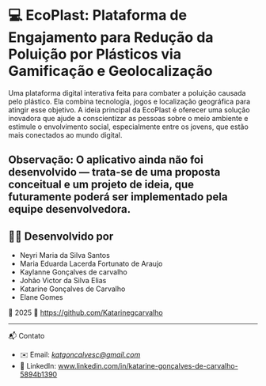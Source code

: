 # 💻 EcoPlast: Plataforma de Engajamento para Redução da Poluição por Plásticos via Gamificação e Geolocalização

Uma plataforma digital interativa feita para combater a poluição causada pelo plástico. Ela combina tecnologia, jogos e localização geográfica para atingir esse objetivo. A ideia principal da EcoPlast é oferecer uma solução inovadora que ajude a conscientizar as pessoas sobre o meio ambiente e estimule o envolvimento social, especialmente entre os jovens, que estão mais conectados ao mundo digital.

Observação: O aplicativo ainda não foi desenvolvido — trata-se de uma **proposta conceitual** e um **projeto de ideia**, que futuramente poderá ser implementado pela equipe desenvolvedora.
-----


## 👨‍💻 Desenvolvido por
- Neyri Maria da Silva Santos
- Maria Eduarda Lacerda Fortunato de Araujo 
- Kaylanne Gonçalves de carvalho
- Johão Victor da Silva Elias 
- Katarine Gonçalves de Carvalho
- Elane Gomes
  


📅 2025
🔗 https://github.com/Katarinegcarvalho

----

📬 Contato
- ✉️ Email: *katgoncalvesc@gmail.com*  
- 💼 LinkedIn: www.linkedin.com/in/katarine-gonçalves-de-carvalho-5894b1390
